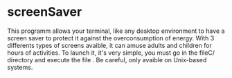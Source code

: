 # screenSaver
This programm allows your terminal, like any desktop environment to have a screen saver to protect it against the overconsumption of energy. 
With 3 differents types of screens avaible, it can amuse adults and children for hours of activities.
To launch it, it's very simple, you must go in the fileC/ directory and execute the file <saver>.
Be careful, only avaible on Unix-based systems. 
